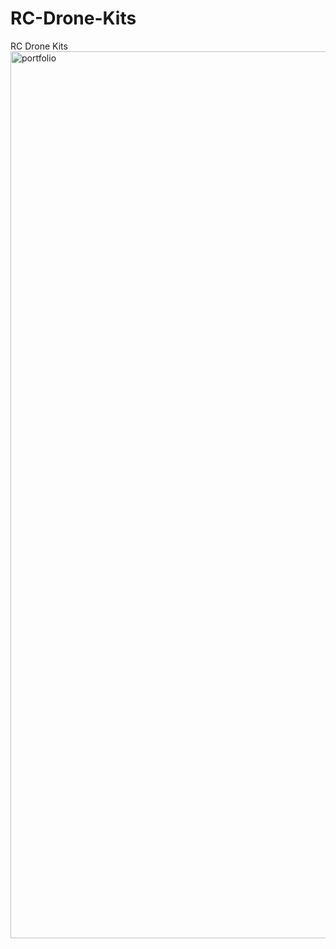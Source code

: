 # RC-Drone-Kits
RC Drone Kits
<img width="1419" alt="portfolio" src="https://user-images.githubusercontent.com/79252220/189131230-193eaace-4be8-4a84-a646-3aac140b4f19.png">
